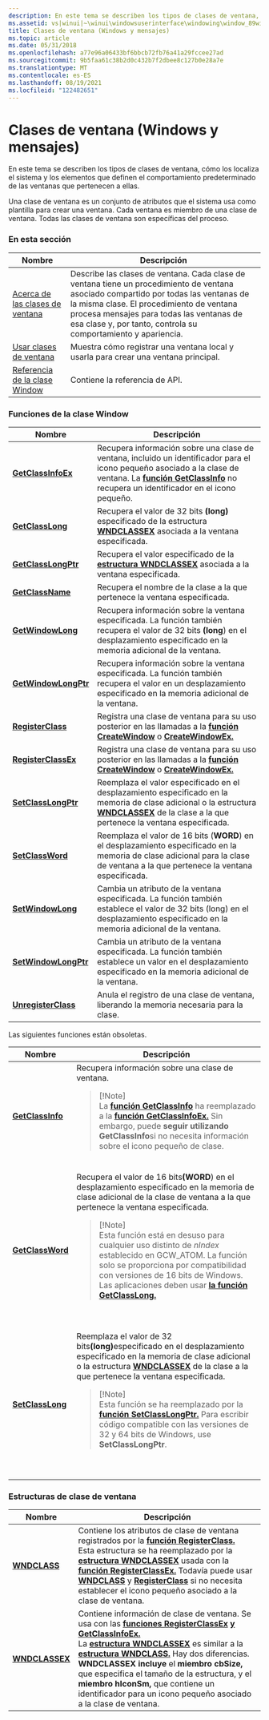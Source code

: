 ```yaml
---
description: En este tema se describen los tipos de clases de ventana, cómo los localiza el sistema y los elementos que definen el comportamiento predeterminado de las ventanas que pertenecen a ellas.
ms.assetid: vs|winui|~\winui\windowsuserinterface\windowing\window_89windowclasse.htm
title: Clases de ventana (Windows y mensajes)
ms.topic: article
ms.date: 05/31/2018
ms.openlocfilehash: a77e96a06433bf6bbcb72fb76a41a29fccee27ad
ms.sourcegitcommit: 9b5faa61c38b2d0c432b7f2dbee8c127b0e28a7e
ms.translationtype: MT
ms.contentlocale: es-ES
ms.lasthandoff: 08/19/2021
ms.locfileid: "122482651"
---
```

# <a name="window-classes-windows-and-messages"></a>Clases de ventana (Windows y mensajes)

En este tema se describen los tipos de clases de ventana, cómo los localiza el sistema y los elementos que definen el comportamiento predeterminado de las ventanas que pertenecen a ellas.

Una clase de ventana es un conjunto de atributos que el sistema usa como plantilla para crear una ventana. Cada ventana es miembro de una clase de ventana. Todas las clases de ventana son específicas del proceso.

### <a name="in-this-section"></a>En esta sección



| Nombre                                                 | Descripción                                                                                                                                                                                                                                                    |
|------------------------------------------------------|----------------------------------------------------------------------------------------------------------------------------------------------------------------------------------------------------------------------------------------------------------------|
| [Acerca de las clases de ventana](about-window-classes.md)     | Describe las clases de ventana. Cada clase de ventana tiene un procedimiento de ventana asociado compartido por todas las ventanas de la misma clase. El procedimiento de ventana procesa mensajes para todas las ventanas de esa clase y, por tanto, controla su comportamiento y apariencia.<br/> |
| [Usar clases de ventana](using-window-classes.md)     | Muestra cómo registrar una ventana local y usarla para crear una ventana principal.<br/>                                                                                                                                                                     |
| [Referencia de la clase Window](window-class-reference.md) | Contiene la referencia de API.<br/>                                                                                                                                                                                                                         |



 

### <a name="window-class-functions"></a>Funciones de la clase Window



| Nombre                                         | Descripción                                                                                                                                                                                                                   |
|----------------------------------------------|-------------------------------------------------------------------------------------------------------------------------------------------------------------------------------------------------------------------------------|
| [**GetClassInfoEx**](/windows/win32/api/winuser/nf-winuser-getclassinfoexa)     | Recupera información sobre una clase de ventana, incluido un identificador para el icono pequeño asociado a la clase de ventana. La [**función GetClassInfo**](/windows/win32/api/winuser/nf-winuser-getclassinfoa) no recupera un identificador en el icono pequeño.<br/> |
| [**GetClassLong**](/windows/win32/api/winuser/nf-winuser-getclasslonga)         | Recupera el valor de 32 bits **(long)** especificado de la estructura [**WNDCLASSEX**](/windows/win32/api/winuser/ns-winuser-wndclassexa) asociada a la ventana especificada. <br/>                                                                         |
| [**GetClassLongPtr**](/windows/win32/api/winuser/nf-winuser-getclasslongptra)   | Recupera el valor especificado de la [**estructura WNDCLASSEX**](/windows/win32/api/winuser/ns-winuser-wndclassexa) asociada a la ventana especificada.<br/>                                                                                            |
| [**GetClassName**](/windows/win32/api/winuser/nf-winuser-getclassname)         | Recupera el nombre de la clase a la que pertenece la ventana especificada. <br/>                                                                                                                                            |
| [**GetWindowLong**](/windows/win32/api/winuser/nf-winuser-getwindowlonga)       | Recupera información sobre la ventana especificada. La función también recupera el valor de 32 bits **(long**) en el desplazamiento especificado en la memoria adicional de la ventana.<br/>                                                    |
| [**GetWindowLongPtr**](/windows/win32/api/winuser/nf-winuser-getwindowlongptra) | Recupera información sobre la ventana especificada. La función también recupera el valor en un desplazamiento especificado en la memoria adicional de la ventana.<br/>                                                                        |
| [**RegisterClass**](/windows/win32/api/winuser/nf-winuser-registerclassa)       | Registra una clase de ventana para su uso posterior en las llamadas a la [**función CreateWindow**](/windows/win32/api/winuser/nf-winuser-createwindowa) o [**CreateWindowEx.**](/windows/win32/api/winuser/nf-winuser-createwindowexa)<br/>                                                             |
| [**RegisterClassEx**](/windows/win32/api/winuser/nf-winuser-registerclassexa)   | Registra una clase de ventana para su uso posterior en las llamadas a la [**función CreateWindow**](/windows/win32/api/winuser/nf-winuser-createwindowa) o [**CreateWindowEx.**](/windows/win32/api/winuser/nf-winuser-createwindowexa) <br/>                                                            |
| [**SetClassLongPtr**](/windows/win32/api/winuser/nf-winuser-setclasslongptra)   | Reemplaza el valor especificado en el desplazamiento especificado en la memoria de clase adicional o la estructura [**WNDCLASSEX**](/windows/win32/api/winuser/ns-winuser-wndclassexa) de la clase a la que pertenece la ventana especificada.<br/>                              |
| [**SetClassWord**](/windows/win32/api/winuser/nf-winuser-setclassword)         | Reemplaza el valor de 16 bits (**WORD**) en el desplazamiento especificado en la memoria de clase adicional para la clase de ventana a la que pertenece la ventana especificada.<br/>                                                               |
| [**SetWindowLong**](/windows/win32/api/winuser/nf-winuser-setwindowlonga)       | Cambia un atributo de la ventana especificada. La función también establece el valor de 32 bits (long) en el desplazamiento especificado en la memoria adicional de la ventana.<br/>                                                                 |
| [**SetWindowLongPtr**](/windows/win32/api/winuser/nf-winuser-setwindowlongptra) | Cambia un atributo de la ventana especificada. La función también establece un valor en el desplazamiento especificado en la memoria adicional de la ventana.<br/>                                                                                   |
| [**UnregisterClass**](/windows/win32/api/winuser/nf-winuser-unregisterclassa)   | Anula el registro de una clase de ventana, liberando la memoria necesaria para la clase. <br/>                                                                                                                                            |



 

Las siguientes funciones están obsoletas.




| Nombre | Descripción | 
|------|-------------|
| <a href="/windows/desktop/api/winuser/nf-winuser-getclassinfoa"><strong>GetClassInfo</strong></a> | Recupera información sobre una clase de ventana. <br /><blockquote>[!Note]<br />La <a href="/windows/desktop/api/winuser/nf-winuser-getclassinfoa"><strong>función GetClassInfo</strong></a> ha reemplazado a la <a href="/windows/desktop/api/winuser/nf-winuser-getclassinfoexa"><strong>función GetClassInfoEx.</strong></a> Sin embargo, puede <strong>seguir utilizando GetClassInfo</strong>si no necesita información sobre el icono pequeño de clase.</blockquote><br /> | 
| <a href="/windows/desktop/api/winuser/nf-winuser-getclassword"><strong>GetClassWord</strong></a> | Recupera el valor de 16 bits<strong>(WORD</strong>) en el desplazamiento especificado en la memoria de clase adicional de la clase de ventana a la que pertenece la ventana especificada.<blockquote>[!Note]<br />Esta función está en desuso para cualquier uso distinto de <em>nIndex</em> establecido en GCW_ATOM. La función solo se proporciona por compatibilidad con versiones de 16 bits de Windows. Las aplicaciones deben usar <a href="/windows/desktop/api/winuser/nf-winuser-getclasslonga"><strong>la función GetClassLong.</strong></a></blockquote><br /><br /> | 
| <a href="/windows/desktop/api/winuser/nf-winuser-setclasslonga"><strong>SetClassLong</strong></a> | Reemplaza el valor de 32 bits<strong>(long)</strong>especificado en el desplazamiento especificado en la memoria de clase adicional o la estructura <a href="/windows/win32/api/winuser/ns-winuser-wndclassexa"><strong>WNDCLASSEX</strong></a> de la clase a la que pertenece la ventana especificada.<blockquote>[!Note]<br />Esta función se ha reemplazado por la <a href="/windows/desktop/api/winuser/nf-winuser-setclasslongptra"><strong>función SetClassLongPtr.</strong></a> Para escribir código compatible con las versiones de 32 y 64 bits de Windows, use <strong>SetClassLongPtr</strong>.</blockquote><br /><br /> | 




 

### <a name="window-class-structures"></a>Estructuras de clase de ventana



| Nombre                             | Descripción                                                                                                                                                                                                                                                                                                                                                                                                                                                                                                           |
|----------------------------------|-----------------------------------------------------------------------------------------------------------------------------------------------------------------------------------------------------------------------------------------------------------------------------------------------------------------------------------------------------------------------------------------------------------------------------------------------------------------------------------------------------------------------|
| [**WNDCLASS**](/windows/win32/api/winuser/ns-winuser-wndclassa)     | Contiene los atributos de clase de ventana registrados por la [**función RegisterClass.**](/windows/win32/api/winuser/nf-winuser-registerclassa) <br/> Esta estructura se ha reemplazado por la [**estructura WNDCLASSEX**](/windows/win32/api/winuser/ns-winuser-wndclassexa) usada con la [**función RegisterClassEx.**](/windows/win32/api/winuser/nf-winuser-registerclassexa) Todavía puede usar [**WNDCLASS**](/windows/win32/api/winuser/ns-winuser-wndclassa) y [**RegisterClass**](/windows/win32/api/winuser/nf-winuser-registerclassa) si no necesita establecer el icono pequeño asociado a la clase de ventana.<br/>                                                  |
| [**WNDCLASSEX**](/windows/win32/api/winuser/ns-winuser-wndclassexa) | Contiene información de clase de ventana. Se usa con las [**funciones RegisterClassEx**](/windows/win32/api/winuser/nf-winuser-registerclassexa) [**y GetClassInfoEx.**](/windows/win32/api/winuser/nf-winuser-getclassinfoexa) <br/> La [**estructura WNDCLASSEX**](/windows/win32/api/winuser/ns-winuser-wndclassexa) es similar a la [**estructura WNDCLASS.**](/windows/win32/api/winuser/ns-winuser-wndclassa) Hay dos diferencias. **WNDCLASSEX incluye** el **miembro cbSize,** que especifica el tamaño de la estructura, y el **miembro hIconSm,** que contiene un identificador para un icono pequeño asociado a la clase de ventana.<br/> |



 

 

 
